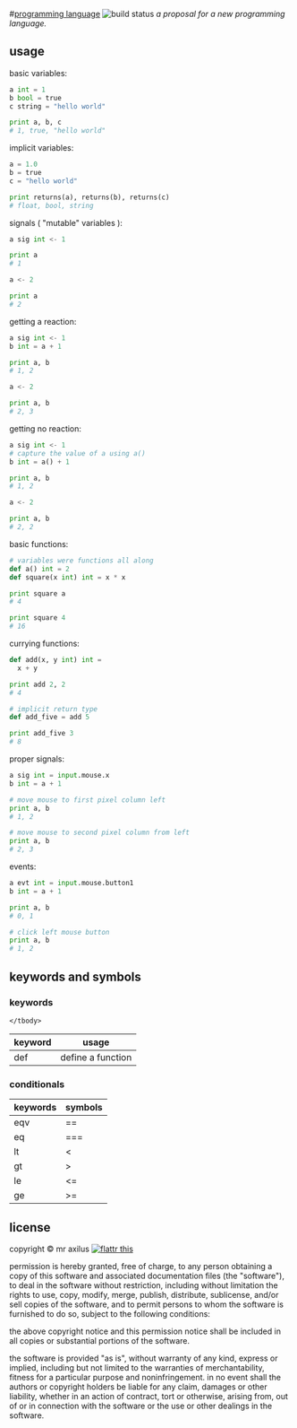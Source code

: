 #[programming language][1] ![build status][2]
*a proposal for a new programming language.*

## usage
basic variables:
```python
a int = 1
b bool = true
c string = "hello world"

print a, b, c
# 1, true, "hello world"
```

implicit variables:
```python
a = 1.0
b = true
c = "hello world"

print returns(a), returns(b), returns(c)
# float, bool, string
```

signals ( "mutable" variables ):
```python
a sig int <- 1

print a
# 1 

a <- 2

print a
# 2 
```

getting a reaction:
```python
a sig int <- 1
b int = a + 1

print a, b
# 1, 2

a <- 2

print a, b
# 2, 3
```

getting no reaction:
```python
a sig int <- 1
# capture the value of a using a()
b int = a() + 1

print a, b
# 1, 2

a <- 2

print a, b
# 2, 2
```

basic functions:
```python
# variables were functions all along
def a() int = 2
def square(x int) int = x * x

print square a
# 4

print square 4
# 16
```

currying functions:
```python
def add(x, y int) int =
  x + y

print add 2, 2
# 4

# implicit return type
def add_five = add 5

print add_five 3
# 8
```

proper signals:
```python
a sig int = input.mouse.x
b int = a + 1

# move mouse to first pixel column left
print a, b
# 1, 2

# move mouse to second pixel column from left
print a, b
# 2, 3
```

events:
```python
a evt int = input.mouse.button1
b int = a + 1

print a, b
# 0, 1

# click left mouse button
print a, b
# 1, 2
```

## keywords and symbols
### keywords
<table>
    <thead>
        <tr> <th>keyword</th> <th>usage</th> </tr>
    </thead>
    <tbody>
        <tr> <td>def</td>  <td>define a function</td> </tr>

    </tbody>
</table>



### conditionals
<table>
    <thead>
        <tr> <th>keywords</th> <th>symbols</th> </tr>
    </thead>
    <tbody>
        <tr> <td>eqv</td>      <td>==</td>      </tr>
        <tr> <td>eq</td>       <td>===</td>     </tr>
        <tr> <td>lt</td>       <td>&lt;</td>    </tr>
        <tr> <td>gt</td>       <td>&gt;</td>    </tr>
        <tr> <td>le</td>       <td>&lt;=</td>   </tr>
        <tr> <td>ge</td>       <td>&gt;=</td>   </tr>
    </tbody>
</table>

## license
copyright © mr axilus [![flattr this][3]][4]

permission is hereby granted, free of charge, to any person obtaining a copy of
this software and associated documentation files (the "software"), to deal in
the software without restriction, including without limitation the rights to
use, copy, modify, merge, publish, distribute, sublicense, and/or sell copies of
the software, and to permit persons to whom the software is furnished to do so,
subject to the following conditions:

the above copyright notice and this permission notice shall be included in all
copies or substantial portions of the software.

the software is provided "as is", without warranty of any kind, express or
implied, including but not limited to the warranties of merchantability, fitness
for a particular purpose and noninfringement. in no event shall the authors or
copyright holders be liable for any claim, damages or other liability, whether
in an action of contract, tort or otherwise, arising from, out of or in
connection with the software or the use or other dealings in the software.

[1]: mraxil.us "programming language"
[2]: https://secure.travis-ci.org/mraxilus/programming-language.png?branch=master
[3]: http://api.flattr.com/button/flattr-badge-large.png
[4]: https://flattr.com/profile/mraxilus

